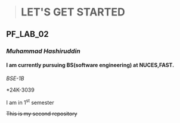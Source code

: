 > # LET'S GET STARTED
 ## PF_LAB_02
### ***Muhammad Hashiruddin***
#### I am currently pursuing BS(software engineering) at NUCES,FAST.
   *BSE-1B*
   
   *24K-3039
   
   I am in 1<sup>st</sup> semester

 ~~This is my second repository~~
